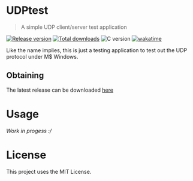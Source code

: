 # UDPtest

> A simple UDP client/server test application

[![Release version](https://img.shields.io/github/v/release/makuke1234/UDPtest?display_name=release&include_prereleases)](https://github.com/makuke1234/UDPtest/releases/latest)
[![Total downloads](https://img.shields.io/github/downloads/makuke1234/UDPtest/total)](https://github.com/makuke1234/UDPtest/releases)
![C version](https://img.shields.io/badge/version-C11-blue.svg)
[![wakatime](https://wakatime.com/badge/github/makuke1234/UDPtest.svg)](https://wakatime.com/badge/github/makuke1234/UDPtest)

Like the name implies, this is just a testing application to test out the UDP protocol under M$ Windows.

## Obtaining

The latest release can be downloaded [here](https://github.com/makuke1234/UDPtest/releases/latest)


# Usage

*Work in progess :/*


# License

This project uses the MIT License.

